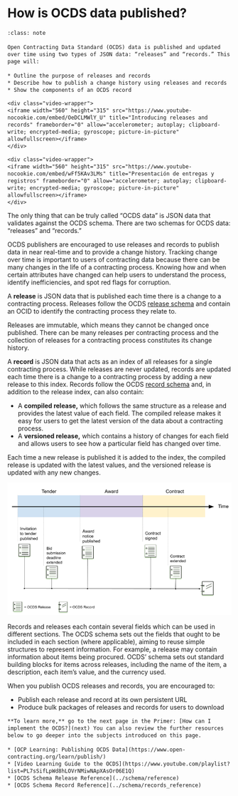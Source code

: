 # How is OCDS data published?

```{admonition} Objectives
:class: note

Open Contracting Data Standard (OCDS) data is published and updated over time using two types of JSON data: “releases” and “records.” This page will:

* Outline the purpose of releases and records
* Describe how to publish a change history using releases and records
* Show the components of an OCDS record
```

````{ifconfig} language and language not in ('es') or not language
<div class="video-wrapper">
<iframe width="560" height="315" src="https://www.youtube-nocookie.com/embed/OeDCLMWlY_U" title="Introducing releases and records" frameborder="0" allow="accelerometer; autoplay; clipboard-write; encrypted-media; gyroscope; picture-in-picture" allowfullscreen></iframe>
</div>
````
````{ifconfig} language and language == 'es'
<div class="video-wrapper">
<iframe width="560" height="315" src="https://www.youtube-nocookie.com/embed/wFf5KAv3LMs" title="Presentación de entregas y registros" frameborder="0" allow="accelerometer; autoplay; clipboard-write; encrypted-media; gyroscope; picture-in-picture" allowfullscreen></iframe>
</div>
````

The only thing that can be truly called “OCDS data” is JSON data that validates against the OCDS schema. There are two schemas for OCDS data: “releases” and “records.”

OCDS publishers are encouraged to use releases and records to publish data in near real-time and to provide a change history. Tracking change over time is important to users of contracting data because there can be many changes in the life of a contracting process. Knowing how and when certain attributes have changed can help users to understand the process, identify inefficiencies, and spot red flags for corruption.

A **release** is JSON data that is published each time there is a change to a contracting process. Releases follow the OCDS [release schema](../schema/reference) and contain an OCID to identify the contracting process they relate to.

Releases are immutable, which means they cannot be changed once published. There can be many releases per contracting process and the collection of releases for a contracting process constitutes its change history.

A **record** is JSON data that acts as an index of all releases for a single contracting process. While releases are never updated, records are updated each time there is a change to a contracting process by adding a new release to this index. Records follow the OCDS [record schema](../schema/records_reference) and, in addition to the release index, can also contain:

* A **compiled release,** which follows the same structure as a release and provides the latest value of each field. The compiled release makes it easy for users to get the latest version of the data about a contracting process.
* A **versioned release,** which contains a history of changes for each field and allows users to see how a particular field has changed over time.

Each time a new release is published it is added to the index, the compiled release is updated with the latest values, and the versioned release is updated with any new changes.

![A contracting process is described by many releases, which are aggregated into a single record](../_static/png/changehistory_process_record.png)

Records and releases each contain several fields which can be used in different sections. The OCDS schema sets out the fields that ought to be included in each section (where applicable), aiming to reuse simple structures to represent information. For example, a release may contain information about items being procured. OCDS’ schema sets out standard building blocks for items across releases, including the name of the item, a description, each item’s value, and the currency used.

When you publish OCDS releases and records, you are encouraged to:

* Publish each release and record at its own persistent URL
* Produce bulk packages of releases and records for users to download

```{note}
**To learn more,** go to the next page in the Primer: [How can I implement the OCDS?](next) You can also review the further resources below to go deeper into the subjects introduced on this page.

* [OCP Learning: Publishing OCDS Data](https://www.open-contracting.org/learn/publish/)
* [Video Learning Guide to the OCDS](https://www.youtube.com/playlist?list=PL7sSifLpWd8hLOVrNMiwNApXAsOr06E1Q)
* [OCDS Schema Release Reference](../schema/reference)
* [OCDS Schema Record Reference](../schema/records_reference)
```
